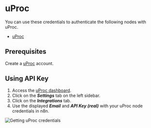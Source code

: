 # uProc

You can use these credentials to authenticate the following nodes with uProc.
- [uProc](/workflow/integrations/nodes/workflow-nodes-base.uproc/)

## Prerequisites

Create a [uProc](https://uProc.io) account.

## Using API Key

1. Access the [uProc dashboard](https://app.uproc.io/#/dashboard).
2. Click on the ***Settings*** tab on the left sidebar.
3. Click on the ***Integrations*** tab.
4. Use the displayed ***Email*** and ***API Key (real)*** with your uProc node credentials in n8n.

![Getting uProc credentials](/_images/integrations/credentials/uproc/using-api.gif)
